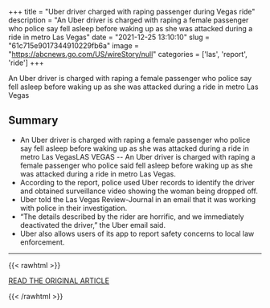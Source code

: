 +++
title = "Uber driver charged with raping passenger during Vegas ride"
description = "An Uber driver is charged with raping a female passenger who police say fell asleep before waking up as she was attacked during a ride in metro Las Vegas"
date = "2021-12-25 13:10:10"
slug = "61c715e9017344910229fb6a"
image = "https://abcnews.go.com/US/wireStory/null"
categories = ['las', 'report', 'ride']
+++

An Uber driver is charged with raping a female passenger who police say fell asleep before waking up as she was attacked during a ride in metro Las Vegas

## Summary

- An Uber driver is charged with raping a female passenger who police say fell asleep before waking up as she was attacked during a ride in metro Las VegasLAS VEGAS -- An Uber driver is charged with raping a female passenger who police said fell asleep before waking up as she was attacked during a ride in metro Las Vegas.
- According to the report, police used Uber records to identify the driver and obtained surveillance video showing the woman being dropped off.
- Uber told the Las Vegas Review-Journal in an email that it was working with police in their investigation.
- “The details described by the rider are horrific, and we immediately deactivated the driver,” the Uber email said.
- Uber also allows users of its app to report safety concerns to local law enforcement.

---

{{< rawhtml >}}
  <p class="article-category">
    <a target="_blank" href="https://abcnews.go.com/US/wireStory/uber-driver-charged-raping-passenger-vegas-ride-81933761">READ THE ORIGINAL ARTICLE</a>
  </p>
{{< /rawhtml >}}
